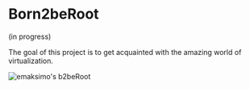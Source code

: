 # Born2beRoot
(in progress)

The goal of this project is to get acquainted with the amazing world of virtualization.

![emaksimo's b2beRoot](https://user-images.githubusercontent.com/51645091/221917201-45cedcb5-7568-466d-b2cd-fd52d3001af1.png)

